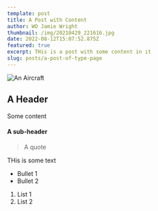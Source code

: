 ```yaml
---
template: post
title: A Post with Content
author: WO Jamie Wright
thumbnail: /img/20210429_221616.jpg
date: 2022-08-12T15:07:52.875Z
featured: true
excerpt: THis is a post with some content in it
slug: posts/a-post-of-type-page
---
```

![An Aircraft](/img/tutor.jpg "Something that flies")

## A Header

Some content

#### A sub-header

> A quote

THis is some text

* Bullet 1
* Bullet 2

1. List 1
2. List 2